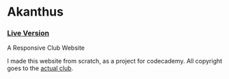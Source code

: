 # Akanthus

<h3> <a href="https://alexisthedev.github.io/akanthus/" target="_blank">Live Version</a> </h3>

A Responsive Club Website

I made this website from scratch, as a project for codecademy. All copyright goes to the <a href="www.akanthus.gr" target="_blank">actual club</a>.
